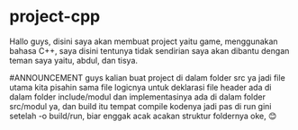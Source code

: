 # project-cpp
Hallo guys, disini saya akan membuat project yaitu game, menggunakan bahasa C++, saya disini tentunya tidak sendirian saya akan dibantu dengan teman saya yaitu, abdul, dan tisya.

#ANNOUNCEMENT
guys kalian buat project di dalam folder src ya jadi file utama kita pisahin sama file logicnya untuk deklarasi file header ada di dalam folder include/modul dan implementasinya ada di dalam folder src/modul ya, dan build itu tempat compile kodenya jadi pas di run gini setelah -o build/run, biar enggak acak acakan struktur foldernya oke, 😊
